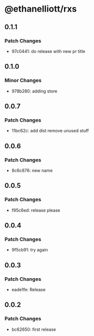 # @ethanelliott/rxs

## 0.1.1

### Patch Changes

- 97c0441: do release with new pr title

## 0.1.0

### Minor Changes

- 978b280: adding store

## 0.0.7

### Patch Changes

- 11bc62c: add dist remove unused stuff

## 0.0.6

### Patch Changes

- 8c6c876: new name

## 0.0.5

### Patch Changes

- f95c6ed: release please

## 0.0.4

### Patch Changes

- 9f5cb91: try again

## 0.0.3

### Patch Changes

- eade1fe: Release

## 0.0.2

### Patch Changes

- bc62650: first release
